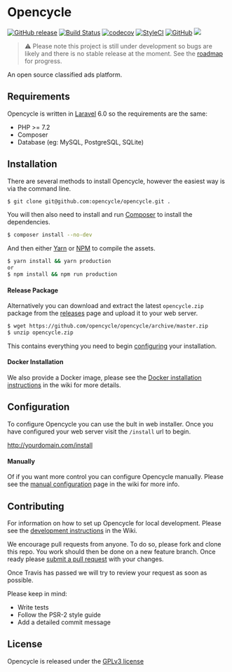# Opencycle

[![GitHub release](https://img.shields.io/github/release/opencycle/opencycle.svg)](https://github.com/opencycle/opencycle/releases)
 [![Build Status](https://travis-ci.com/opencycle/opencycle.svg?branch=master)](https://travis-ci.com/opencycle/opencycle) [![codecov](https://codecov.io/gh/opencycle/opencycle/branch/master/graph/badge.svg)](https://codecov.io/gh/opencycle/opencycle) [![StyleCI](https://github.styleci.io/repos/146082121/shield?branch=master)](https://github.styleci.io/repos/146082121)
[![GitHub](https://img.shields.io/github/license/opencycle/opencycle.svg)](https://github.com/opencycle/opencycle/blob/master/LICENSE)
[![](https://images.microbadger.com/badges/image/opencycle/opencycle.svg)](https://hub.docker.com/r/opencycle/opencycle/)

> ⚠️ Please note this project is still under development so bugs are likely and there is no stable release at the moment. See the [roadmap](https://github.com/opencycle/opencycle/wiki/Roadmap) for progress.

An open source classified ads platform.

## Requirements

Opencycle is written in [Laravel](https://laravel.com/docs/6.0/installation#server-requirements) 6.0 so the requirements are the same:

* PHP >= 7.2
* Composer
* Database (eg: MySQL, PostgreSQL, SQLite)

## Installation

There are several methods to install Opencycle, however the easiest way is via the command line.

```bash
$ git clone git@github.com:opencycle/opencycle.git .
```

You will then also need to install and run [Composer](https://getcomposer.org/) to install the dependencies.

```bash
$ composer install --no-dev
```

And then either [Yarn](https://yarnpkg.com/lang/en/) or [NPM](https://www.npmjs.com/get-npm) to compile the assets.

```bash
$ yarn install && yarn production
or
$ npm install && npm run production
```

#### Release Package

Alternatively you can download and extract the latest `opencycle.zip` package
from the [releases](https://github.com/opencycle/opencycle/releases) page and upload it to your web server.

```bash
$ wget https://github.com/opencycle/opencycle/archive/master.zip
$ unzip opencycle.zip
```

This contains everything you need to begin [configuring](#configuration) your installation.

#### Docker Installation

We also provide a Docker image,
please see the [Docker installation instructions](https://github.com/opencycle/opencycle/wiki/Docker) in the wiki for more details.

## Configuration

To configure Opencycle you can use the bult in web installer. Once you have configured your web server visit the `/install` url to begin.

http://yourdomain.com/install

#### Manually

Of if you want more control you can configure Opencycle manually.
Please see the [manual configuration](https://github.com/opencycle/opencycle/wiki/Configuration) page in the wiki for more info.

## Contributing

For information on how to set up Opencycle for local development.
Please see the [development instructions](https://github.com/opencycle/opencycle/wiki/Development) in the Wiki.

We encourage pull requests from anyone. To do so, please fork and clone this repo.
You work should then be done on a new feature branch. Once ready please
[submit a pull request](https://github.com/opencycle/opencycle/compare/)
with your changes.

Once Travis has passed we will try to review your request as soon as possible.

Please keep in mind:

* Write tests
* Follow the PSR-2 style guide
* Add a detailed commit message

## License

Opencycle is released under the [GPLv3 license](LICENSE)
